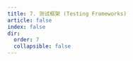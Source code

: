```yaml
---
title: 7. 测试框架 (Testing Frameworks)
article: false
index: false
dir:
  order: 7
  collapsible: false
---
```

